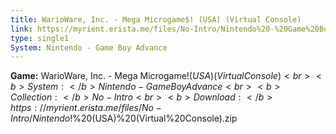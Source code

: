 ```yaml
---
title: WarioWare, Inc. - Mega Microgame$! (USA) (Virtual Console)
link: https://myrient.erista.me/files/No-Intro/Nintendo%20-%20Game%20Boy%20Advance/WarioWare,%20Inc.%20-%20Mega%20Microgame$!%20(USA)%20(Virtual%20Console).zip
type: single1
System: Nintendo - Game Boy Advance
---
```

<b>Game:</b> WarioWare, Inc. - Mega Microgame$! (USA) (Virtual Console)<br>
<b>System:</b> Nintendo - Game Boy Advance<br>
<b>Collection:</b> No-Intro<br>
<b>Download:</b> https://myrient.erista.me/files/No-Intro/Nintendo%20-%20Game%20Boy%20Advance/WarioWare,%20Inc.%20-%20Mega%20Microgame$!%20(USA)%20(Virtual%20Console).zip